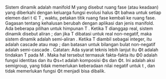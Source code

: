 Sistem dinamik adalah manifold M yang disebut ruang fase (atau keadaan) yang diberkahi dengan keluarga fungsi evolusi halus Φt bahwa untuk setiap elemen dari t ∈ T , waktu, petakan titik ruang fase kembali ke ruang fase. Gagasan tentang kehalusan berubah dengan aplikasi dan jenis manifold. Ada beberapa pilihan untuk himpunan T . Ketika T dianggap real, sistem dinamik disebut aliran ; dan jika T dibatasi untuk real non-negatif, maka sistem dinamik adalah semi-aliran . Ketika T diambil sebagai integer, itu adalah cascade atau map ; dan batasan untuk bilangan bulat non-negatif adalah semi-cascade .
Catatan: Ada syarat teknis lebih lanjut itu Φt adalah tindakan T pada M . Maka hal tersebut termasuk fakta-fakta itu Φ0 adalah fungsi identitas dan itu Φs+t adalah komposisi Φs dan Φt. Ini adalah aksi semigroup, yang tidak memerlukan keberadaan nilai negatif untuk t , dan tidak memerlukan fungsi Φt menjadi bisa dibalik.
